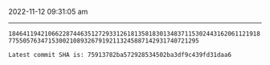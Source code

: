 2022-11-12 09:31:05 am

---

`184641194210662287446351272933126181358183013483711530244316206112191877550576347153002108932679192113245887142931740721295`

`Latest commit SHA is: 75913782ba572928534502ba3df9c439fd31daa6 `
